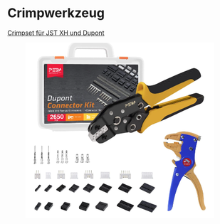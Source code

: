 # Crimpwerkzeug

[Crimpset für JST XH und Dupont](https://www.youtube.com/redirect?event=video\_description\&redir\_token=QUFFLUhqbjlzV1R0Q1JlTVBRYnVkWVMzSnRsbjFUNEt2UXxBQ3Jtc0ttSWNqVUlwY0k3R0FYc2JRZHpwak9tWUR4RUJsclp4WDA5cDdnNnA5dXJrT2xVQkFSUlRTQVhoZ21hbmpxdWtMc0w0cGVKdmh1Qzlla2YyZUVqeWpvMWdHTTZ0Q29mRjhVVDcyYVhsSjhJcjVKX3c4MA\&q=https%3A%2F%2Famzn.to%2F3PFm8h5\&v=gSbswjLxbUg)

<figure><img src="../../../../../../.gitbook/assets/444.PNG" alt=""><figcaption></figcaption></figure>

